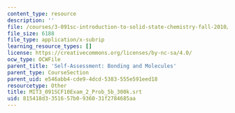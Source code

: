 ```yaml
---
content_type: resource
description: ''
file: /courses/3-091sc-introduction-to-solid-state-chemistry-fall-2010/815418d3351657b0936031f2784685aa_MIT3_091SCF10Exam_2_Prob_5b_300k.vtt
file_size: 6188
file_type: application/x-subrip
learning_resource_types: []
license: https://creativecommons.org/licenses/by-nc-sa/4.0/
ocw_type: OCWFile
parent_title: 'Self-Assessment: Bonding and Molecules'
parent_type: CourseSection
parent_uid: e546abb4-cde9-4dcd-5383-555e591eed18
resourcetype: Other
title: MIT3_091SCF10Exam_2_Prob_5b_300k.srt
uid: 815418d3-3516-57b0-9360-31f2784685aa
---
```


